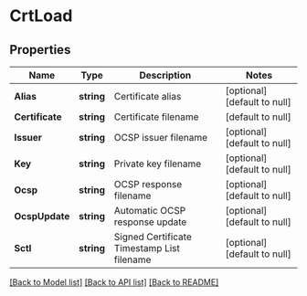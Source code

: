 # CrtLoad

## Properties
Name | Type | Description | Notes
------------ | ------------- | ------------- | -------------
**Alias** | **string** | Certificate alias | [optional] [default to null]
**Certificate** | **string** | Certificate filename | [default to null]
**Issuer** | **string** | OCSP issuer filename | [optional] [default to null]
**Key** | **string** | Private key filename | [optional] [default to null]
**Ocsp** | **string** | OCSP response filename | [optional] [default to null]
**OcspUpdate** | **string** | Automatic OCSP response update | [optional] [default to null]
**Sctl** | **string** | Signed Certificate Timestamp List filename | [optional] [default to null]

[[Back to Model list]](../README.md#documentation-for-models) [[Back to API list]](../README.md#documentation-for-api-endpoints) [[Back to README]](../README.md)


